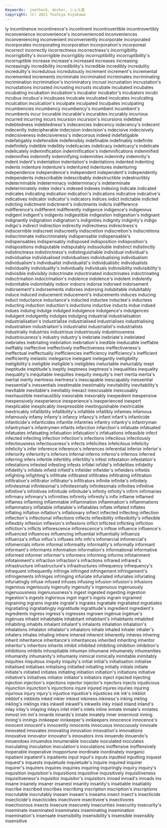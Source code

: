 ```yaml
---
Keywords:  jnethack, docker, シェル芸
Copyright: (C) 2021 Toshiya Kiyokawa
---
```

ly incontinence incontinence's incontinent incontrovertible
incontrovertibly inconvenience inconvenience's inconvenienced inconveniences inconveniencing inconvenient inconveniently incorporate incorporated
incorporates incorporating incorporation incorporation's incorporeal incorrect incorrectly incorrectness incorrectness's incorrigibility
incorrigibility's incorrigible incorrigibly incorruptibility incorruptibility's incorruptible increase increase's increased increases
increasing increasingly incredibility incredibility's incredible incredibly incredulity incredulity's incredulous incredulously
increment increment's incremental incremented increments incriminate incriminated incriminates incriminating incrimination
incrimination's incriminatory incrust incrustation incrustation's incrustations incrusted incrusting incrusts incubate
incubated incubates incubating incubation incubation's incubator incubator's incubators incubi incubus
incubus's incubuses inculcate inculcated inculcates inculcating inculcation inculcation's inculpate inculpated
inculpates inculpating incumbencies incumbency incumbency's incumbent incumbent's incumbents incur incurable
incurable's incurables incurably incurious incurred incurring incurs incursion incursion's incursions
indebted indebtedness indebtedness's indecencies indecency indecency's indecent indecently indecipherable indecision
indecision's indecisive indecisively indecisiveness indecisiveness's indecorous indeed indefatigable indefatigably indefensible
indefensibly indefinable indefinably indefinite indefinitely indelible indelibly indelicacies indelicacy indelicacy's
indelicate indelicately indemnification indemnification's indemnifications indemnified indemnifies indemnify indemnifying indemnities
indemnity indemnity's indent indent's indentation indentation's indentations indented indenting indents
indenture indenture's indentured indentures indenturing independence independence's independent independent's independently
independents indescribable indescribably indestructible indestructibly indeterminable indeterminacy indeterminacy's indeterminate indeterminately
index index's indexed indexes indexing indicate indicated indicates indicating indication
indication's indications indicative indicative's indicatives indicator indicator's indicators indices indict
indictable indicted indicting indictment indictment's indictments indicts indifference indifference's indifferent
indifferently indigence indigence's indigenous indigent indigent's indigents indigestible indigestion indigestion's
indignant indignantly indignation indignation's indignities indignity indignity's indigo indigo's indirect
indirection indirectly indirectness indirectness's indiscernible indiscreet indiscreetly indiscretion indiscretion's indiscretions
indiscriminate indiscriminately indispensable indispensable's indispensables indispensably indisposed indisposition indisposition's indispositions
indisputable indisputably indissoluble indistinct indistinctly indistinctness indistinctness's indistinguishable individual individual's
individualise individualised individualises individualising individualism individualism's individualist individualist's individualistic individualists
individuality individuality's individually individuals indivisibility indivisibility's indivisible indivisibly indoctrinate indoctrinated
indoctrinates indoctrinating indoctrination indoctrination's indolence indolence's indolent indolently indomitable indomitably
indoor indoors indorse indorsed indorsement indorsement's indorsements indorses indorsing indubitable
indubitably induce induced inducement inducement's inducements induces inducing induct inductance
inductance's inducted inductee inductee's inductees inducting induction induction's inductions inductive
inducts indue indued indues induing indulge indulged indulgence indulgence's indulgences
indulgent indulgently indulges indulging industrial industrialisation industrialisation's industrialise industrialised industrialises
industrialising industrialism industrialism's industrialist industrialist's industrialists industrially industries industrious industriously
industriousness industriousness's industry industry's inebriate inebriate's inebriated inebriates inebriating inebriation
inebriation's inedible ineducable ineffable ineffably ineffective ineffectively ineffectiveness ineffectiveness's ineffectual
ineffectually inefficiencies inefficiency inefficiency's inefficient inefficiently inelastic inelegance inelegant inelegantly
ineligibility ineligibility's ineligible ineligible's ineligibles ineluctable ineluctably inept ineptitude ineptitude's
ineptly ineptness ineptness's inequalities inequality inequality's inequitable inequities inequity inequity's
inert inertia inertia's inertial inertly inertness inertness's inescapable inescapably inessential
inessential's inessentials inestimable inestimably inevitability inevitability's inevitable inevitable's inevitably inexact
inexcusable inexcusably inexhaustible inexhaustibly inexorable inexorably inexpedient inexpensive inexpensively inexperience
inexperience's inexperienced inexpert inexplicable inexplicably inexpressible inextinguishable inextricable inextricably infallibility
infallibility's infallible infallibly infamies infamous infamously infamy infamy's infancy infancy's
infant infant's infanticide infanticide's infanticides infantile infantries infantry infantry's infantryman
infantryman's infantrymen infants infarction infarction's infatuate infatuated infatuates infatuating infatuation
infatuation's infatuations infeasible infect infected infecting infection infection's infections infectious
infectiously infectiousness infectiousness's infects infelicities infelicitous infelicity infelicity's infer inference
inference's inferences inferential inferior inferior's inferiority inferiority's inferiors infernal inferno
inferno's infernos inferred inferring infers infertile infertility infertility's infest infestation
infestation's infestations infested infesting infests infidel infidel's infidelities infidelity infidelity's
infidels infield infield's infielder infielder's infielders infields infighting infighting's infiltrate
infiltrated infiltrates infiltrating infiltration infiltration's infiltrator infiltrator's infiltrators infinite infinite's
infinitely infinitesimal infinitesimal's infinitesimally infinitesimals infinities infinitive infinitive's infinitives infinitude
infinitude's infinity infinity's infirm infirmaries infirmary infirmary's infirmities infirmity infirmity's
infix inflame inflamed inflames inflaming inflammable inflammation inflammation's inflammations inflammatory
inflatable inflatable's inflatables inflate inflated inflates inflating inflation inflation's inflationary
inflect inflected inflecting inflection inflection's inflectional inflections inflects inflexibility inflexibility's
inflexible inflexibly inflexion inflexion's inflexions inflict inflicted inflicting infliction infliction's
inflicts inflorescence inflorescence's inflow influence influence's influenced influences influencing influential
influentially influenza influenza's influx influx's influxes info info's infomercial infomercial's
infomercials inform informal informality informality's informally informant informant's informants information
information's informational informative informed informer informer's informers informing informs infotainment
infotainment's infraction infraction's infractions infrared infrared's infrastructure infrastructure's infrastructures infrequency
infrequency's infrequent infrequently infringe infringed infringement infringement's infringements infringes infringing
infuriate infuriated infuriates infuriating infuriatingly infuse infused infuses infusing infusion
infusion's infusions ingenious ingeniously ingenuity ingenuity's ingenuous ingenuously ingenuousness ingenuousness's
ingest ingested ingesting ingestion ingestion's ingests inglorious ingot ingot's ingots
ingrain ingrained ingraining ingrains ingrate ingrate's ingrates ingratiate ingratiated ingratiates
ingratiating ingratiatingly ingratitude ingratitude's ingredient ingredient's ingredients ingress ingress's ingresses
ingrown ingénue ingénue's ingénues inhabit inhabitable inhabitant inhabitant's inhabitants inhabited
inhabiting inhabits inhalant inhalant's inhalants inhalation inhalation's inhalations inhalator inhalator's
inhalators inhale inhaled inhaler inhaler's inhalers inhales inhaling inhere inhered
inherent inherently inheres inhering inherit inheritance inheritance's inheritances inherited inheriting
inheritor inheritor's inheritors inherits inhibit inhibited inhibiting inhibition inhibition's inhibitions
inhibits inhospitable inhuman inhumane inhumanely inhumanities inhumanity inhumanity's inhumanly inimical
inimically inimitable inimitably iniquities iniquitous iniquity iniquity's initial initial's initialisation
initialise initialised initialises initialising initialled initialling initially initials initiate initiate's
initiated initiates initiating initiation initiation's initiations initiative initiative's initiatives initiator
initiator's initiators inject injected injecting injection injection's injections injector injector's
injectors injects injudicious injunction injunction's injunctions injure injured injures injuries
injuring injurious injury injury's injustice injustice's injustices ink ink's inkblot
inkblot's inkblots inked inkier inkiest inkiness inkiness's inking inkling inkling's
inklings inks inkwell inkwell's inkwells inky inlaid inland inland's inlay
inlay's inlaying inlays inlet inlet's inlets inline inmate inmate's inmates
inmost inn inn's innards innards's innate innately inner innermost inning
inning's innings innkeeper innkeeper's innkeepers innocence innocence's innocent innocent's innocently
innocents innocuous innocuously innovate innovated innovates innovating innovation innovation's innovations
innovative innovator innovator's innovators inns innuendo innuendo's innuendoes innuendos innumerable
inoculate inoculated inoculates inoculating inoculation inoculation's inoculations inoffensive inoffensively inoperable
inoperative inopportune inordinate inordinately inorganic inpatient inpatient's inpatients input input's
inputs inputted inputting inquest inquest's inquests inquietude inquietude's inquire inquired
inquirer inquirer's inquirers inquires inquiries inquiring inquiringly inquiry inquiry's inquisition
inquisition's inquisitions inquisitive inquisitively inquisitiveness inquisitiveness's inquisitor inquisitor's inquisitors inroad
inroad's inroads ins insane insanely insaner insanest insanity insanity's insatiable
insatiably inscribe inscribed inscribes inscribing inscription inscription's inscriptions inscrutable inscrutably
inseam inseam's inseams insect insect's insecticide insecticide's insecticides insectivore insectivore's
insectivores insectivorous insects insecure insecurely insecurities insecurity insecurity's inseminate inseminated
inseminates inseminating insemination insemination's insensate insensibility insensibility's insensible insensibly insensitive
